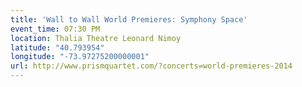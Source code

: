 ```yaml
---
title: 'Wall to Wall World Premieres: Symphony Space'
event_time: 07:30 PM
location: Thalia Theatre Leonard Nimoy
latitude: "40.793954"
longitude: "-73.97275200000001"
url: http://www.prismquartet.com/?concerts=world-premieres-2014
---
```

